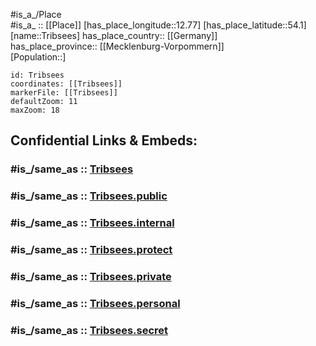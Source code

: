 ﻿---
confidential: public
isDeleted: false
location:
- 54.1
- 12.77
mapmarker: city
mapzoom:
- 7
- 12
SpocWebEntityId: 34976
tags:
- geo/City
type: City
---

#is_a_/Place  
#is_a_ :: [[Place]] 
[has_place_longitude::12.77] 
[has_place_latitude::54.1] 
[name::Tribsees] 
has_place_country:: [[Germany]]  
has_place_province:: [[Mecklenburg-Vorpommern]]  
[Population::] 



```leaflet
id: Tribsees
coordinates: [[Tribsees]] 
markerFile: [[Tribsees]] 
defaultZoom: 11 
maxZoom: 18
```


## Confidential Links & Embeds: 

### #is_/same_as :: [Tribsees](/_Standards/Earth/Continent/Europe/Europe~Central/Germany/Germany~East/Mecklenburg-Vorpommern/counties~MV/Vorpommern-Rügen/cities~Rügen/Recknitz-Trebeltal/boroughs~Recknitz-Trebeltal/Tribsees.md) 

### #is_/same_as :: [Tribsees.public](/_public/Earth/Continent/Europe/Europe~Central/Germany/Germany~East/Mecklenburg-Vorpommern/counties~MV/Vorpommern-Rügen/cities~Rügen/Recknitz-Trebeltal/boroughs~Recknitz-Trebeltal/Tribsees.public.md) 

### #is_/same_as :: [Tribsees.internal](/_internal/Earth/Continent/Europe/Europe~Central/Germany/Germany~East/Mecklenburg-Vorpommern/counties~MV/Vorpommern-Rügen/cities~Rügen/Recknitz-Trebeltal/boroughs~Recknitz-Trebeltal/Tribsees.internal.md) 

### #is_/same_as :: [Tribsees.protect](/_protect/Earth/Continent/Europe/Europe~Central/Germany/Germany~East/Mecklenburg-Vorpommern/counties~MV/Vorpommern-Rügen/cities~Rügen/Recknitz-Trebeltal/boroughs~Recknitz-Trebeltal/Tribsees.protect.md) 

### #is_/same_as :: [Tribsees.private](/_private/Earth/Continent/Europe/Europe~Central/Germany/Germany~East/Mecklenburg-Vorpommern/counties~MV/Vorpommern-Rügen/cities~Rügen/Recknitz-Trebeltal/boroughs~Recknitz-Trebeltal/Tribsees.private.md) 

### #is_/same_as :: [Tribsees.personal](/_personal/Earth/Continent/Europe/Europe~Central/Germany/Germany~East/Mecklenburg-Vorpommern/counties~MV/Vorpommern-Rügen/cities~Rügen/Recknitz-Trebeltal/boroughs~Recknitz-Trebeltal/Tribsees.personal.md) 

### #is_/same_as :: [Tribsees.secret](/_secret/Earth/Continent/Europe/Europe~Central/Germany/Germany~East/Mecklenburg-Vorpommern/counties~MV/Vorpommern-Rügen/cities~Rügen/Recknitz-Trebeltal/boroughs~Recknitz-Trebeltal/Tribsees.secret.md)

